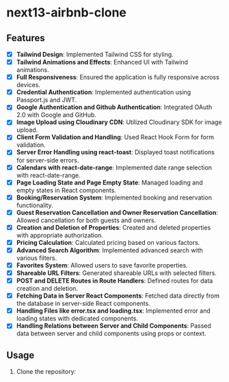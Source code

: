 # next13-airbnb-clone




## Features

- [x] **Tailwind Design**: Implemented Tailwind CSS for styling.
- [x] **Tailwind Animations and Effects**: Enhanced UI with Tailwind animations.
- [x] **Full Responsiveness**: Ensured the application is fully responsive across devices.
- [x] **Credential Authentication**: Implemented authentication using Passport.js and JWT.
- [x] **Google Authentication and Github Authentication**: Integrated OAuth 2.0 with Google and GitHub.
- [x] **Image Upload using Cloudinary CDN**: Utilized Cloudinary SDK for image upload.
- [x] **Client Form Validation and Handling**: Used React Hook Form for form validation.
- [x] **Server Error Handling using react-toast**: Displayed toast notifications for server-side errors.
- [x] **Calendars with react-date-range**: Implemented date range selection with react-date-range.
- [x] **Page Loading State and Page Empty State**: Managed loading and empty states in React components.
- [x] **Booking/Reservation System**: Implemented booking and reservation functionality.
- [x] **Guest Reservation Cancellation and Owner Reservation Cancellation**: Allowed cancellation for both guests and owners.
- [x] **Creation and Deletion of Properties**: Created and deleted properties with appropriate authorization.
- [x] **Pricing Calculation**: Calculated pricing based on various factors.
- [x] **Advanced Search Algorithm**: Implemented advanced search with various filters.
- [x] **Favorites System**: Allowed users to save favorite properties.
- [x] **Shareable URL Filters**: Generated shareable URLs with selected filters.
- [x] **POST and DELETE Routes in Route Handlers**: Defined routes for data creation and deletion.
- [x] **Fetching Data in Server React Components**: Fetched data directly from the database in server-side React components.
- [x] **Handling Files like error.tsx and loading.tsx**: Implemented error and loading states with dedicated components.
- [x] **Handling Relations between Server and Child Components**: Passed data between server and child components using props or context.

## Usage

1. Clone the repository:



 
